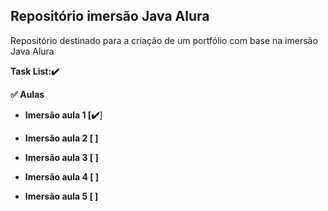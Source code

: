 ## Repositório imersão Java Alura

Repositório destinado para a criação de um portfólio com base na imersão Java Alura

**Task List::heavy_check_mark:**	

**:white_check_mark: Aulas**

- **Imersão aula 1 [:heavy_check_mark:**]
- **Imersão aula 2 [    ]**

- **Imersão aula 3 [     ]**
- **Imersão aula 4 [     ]**

- **Imersão aula 5 [      ]**
